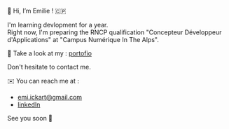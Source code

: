 👋 Hi, I’m Emilie ! 🇨🇵

I'm learning devlopment for a year.  
Right now, I'm preparing the RNCP qualification "Concepteur Développeur d'Applications" at "Campus Numérique In The Alps". 

👀 Take a look at my : [portofio](https://e-ickart.github.io/Portfolio)

Don't hesitate to contact me.

✉️ You can reach me at : 
- [emi.ickart@gmail.com](emi.ickart@gmail.com)  
- [linkedIn](https://fr.linkedin.com/in/emilie-ickart)  

See you soon 👋


<!---
E-IckArt/E-IckArt is a ✨ special ✨ repository because its `README.md` (this file) appears on your GitHub profile.
You can click the Preview link to take a look at your changes.
--->
